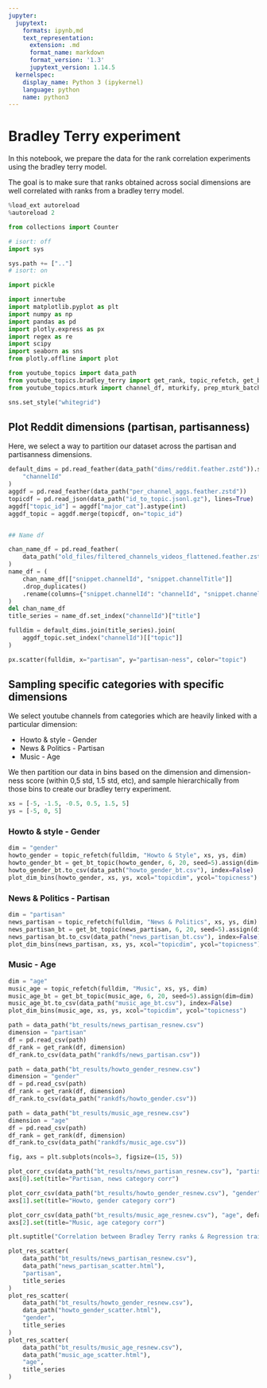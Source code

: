 ```yaml
---
jupyter:
  jupytext:
    formats: ipynb,md
    text_representation:
      extension: .md
      format_name: markdown
      format_version: '1.3'
      jupytext_version: 1.14.5
  kernelspec:
    display_name: Python 3 (ipykernel)
    language: python
    name: python3
---
```


# Bradley Terry experiment

In this notebook, we prepare the data for the rank correlation experiments using the bradley terry model.

The goal is to make sure that ranks obtained across social dimensions are well correlated with ranks from a bradley terry model.

```python
%load_ext autoreload
%autoreload 2
```

```python
from collections import Counter

# isort: off
import sys

sys.path += [".."]
# isort: on

import pickle

import innertube
import matplotlib.pyplot as plt
import numpy as np
import pandas as pd
import plotly.express as px
import regex as re
import scipy
import seaborn as sns
from plotly.offline import plot

from youtube_topics import data_path
from youtube_topics.bradley_terry import get_rank, topic_refetch, get_bt_topic, plot_dim_bins, plot_corr_csv, plot_res_scatter
from youtube_topics.mturk import channel_df, mturkify, prep_mturk_batch

sns.set_style("whitegrid")
```

## Plot Reddit dimensions (partisan, partisanness)

Here, we select a way to partition our dataset across the partisan and partisanness dimensions.

```python
default_dims = pd.read_feather(data_path("dims/reddit.feather.zstd")).set_index(
    "channelId"
)
aggdf = pd.read_feather(data_path("per_channel_aggs.feather.zstd"))
topicdf = pd.read_json(data_path("id_to_topic.jsonl.gz"), lines=True)
aggdf["topic_id"] = aggdf["major_cat"].astype(int)
aggdf_topic = aggdf.merge(topicdf, on="topic_id")


## Name df

chan_name_df = pd.read_feather(
    data_path("old_files/filtered_channels_videos_flattened.feather.zstd")
)
name_df = (
    chan_name_df[["snippet.channelId", "snippet.channelTitle"]]
    .drop_duplicates()
    .rename(columns={"snippet.channelId": "channelId", "snippet.channelTitle": "title"})
)
del chan_name_df
title_series = name_df.set_index("channelId")["title"]

fulldim = default_dims.join(title_series).join(
    aggdf_topic.set_index("channelId")[["topic"]]
)
```

```python
px.scatter(fulldim, x="partisan", y="partisan-ness", color="topic")
```

## Sampling specific categories with specific dimensions

We select youtube channels from categories which are heavily linked with a particular dimension:

- Howto & style - Gender
- News & Politics - Partisan
- Music - Age

We then partition our data in bins based on the dimension and dimension-ness score (within 0,5 std, 1.5 std, etc), and sample hierarchically from those bins to create our bradley terry experiment.

```python
xs = [-5, -1.5, -0.5, 0.5, 1.5, 5]
ys = [-5, 0, 5]

```

### Howto & style - Gender

```python
dim = "gender"
howto_gender = topic_refetch(fulldim, "Howto & Style", xs, ys, dim)
howto_gender_bt = get_bt_topic(howto_gender, 6, 20, seed=5).assign(dim=dim)
howto_gender_bt.to_csv(data_path("howto_gender_bt.csv"), index=False)
plot_dim_bins(howto_gender, xs, ys, xcol="topicdim", ycol="topicness")
```

### News & Politics - Partisan

```python
dim = "partisan"
news_partisan = topic_refetch(fulldim, "News & Politics", xs, ys, dim)
news_partisan_bt = get_bt_topic(news_partisan, 6, 20, seed=5).assign(dim=dim)
news_partisan_bt.to_csv(data_path("news_partisan_bt.csv"), index=False)
plot_dim_bins(news_partisan, xs, ys, xcol="topicdim", ycol="topicness")
```

### Music - Age

```python
dim = "age"
music_age = topic_refetch(fulldim, "Music", xs, ys, dim)
music_age_bt = get_bt_topic(music_age, 6, 20, seed=5).assign(dim=dim)
music_age_bt.to_csv(data_path("music_age_bt.csv"), index=False)
plot_dim_bins(music_age, xs, ys, xcol="topicdim", ycol="topicness")
```

```python
path = data_path("bt_results/news_partisan_resnew.csv")
dimension = "partisan"
df = pd.read_csv(path)
df_rank = get_rank(df, dimension)
df_rank.to_csv(data_path("rankdfs/news_partisan.csv"))

path = data_path("bt_results/howto_gender_resnew.csv")
dimension = "gender"
df = pd.read_csv(path)
df_rank = get_rank(df, dimension)
df_rank.to_csv(data_path("rankdfs/howto_gender.csv"))

path = data_path("bt_results/music_age_resnew.csv")
dimension = "age"
df = pd.read_csv(path)
df_rank = get_rank(df, dimension)
df_rank.to_csv(data_path("rankdfs/music_age.csv"))
```

```python
fig, axs = plt.subplots(ncols=3, figsize=(15, 5))

plot_corr_csv(data_path("bt_results/news_partisan_resnew.csv"), "partisan", default_dims, ax=axs[0])
axs[0].set(title="Partisan, news category corr")

plot_corr_csv(data_path("bt_results/howto_gender_resnew.csv"), "gender", default_dims, ax=axs[1])
axs[1].set(title="Howto, gender category corr")

plot_corr_csv(data_path("bt_results/music_age_resnew.csv"), "age", default_dims, ax=axs[2])
axs[2].set(title="Music, age category corr")

plt.suptitle("Correlation between Bradley Terry ranks & Regression training ranks")
```

```python
plot_res_scatter(
    data_path("bt_results/news_partisan_resnew.csv"),
    data_path("news_partisan_scatter.html"),
    "partisan",
    title_series
)
plot_res_scatter(
    data_path("bt_results/howto_gender_resnew.csv"),
    data_path("howto_gender_scatter.html"),
    "gender",
    title_series
)
plot_res_scatter(
    data_path("bt_results/music_age_resnew.csv"),
    data_path("music_age_scatter.html"),
    "age",
    title_series
)
```
